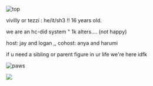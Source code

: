![top](https://64.media.tumblr.com/dc0b1ea53e89cce6002e2203d6dcd132/585e2967464e4bf8-6d/s1280x1920/6775a7f176b6f5601165e57d8b3d71526d883baa.pnj)


vivilly or tezzi : he/it/sh3 !! 16 years old.

we are an hc-did system " 1k alters.... (not happy)

host: jay and logan ,, cohost: anya and harumi

if u need a sibling or parent figure in ur life we're here idfk


![paws](https://64.media.tumblr.com/6998b7321618c66d15345864724d1b77/8bd9b572a9934be7-df/s500x750/c25be57a615bf9ef3ca71115b8b526e37b970843.pnj)

![](https://komarev.com/ghpvc/?username=xvivilly&style=platic-square&label=visitors)
